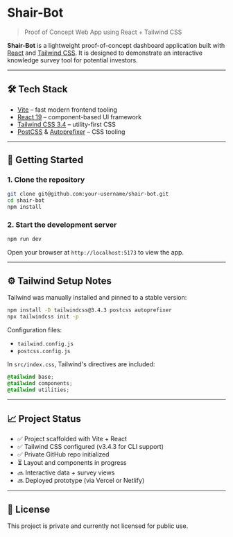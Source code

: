 # Shair-Bot

> Proof of Concept Web App using React + Tailwind CSS

**Shair-Bot** is a lightweight proof-of-concept dashboard application built with [React](https://reactjs.org/) and [Tailwind CSS](https://tailwindcss.com/). It is designed to demonstrate an interactive knowledge survey tool for potential investors.

---

## 🛠 Tech Stack

- [Vite](https://vitejs.dev/) – fast modern frontend tooling
- [React 19](https://react.dev/) – component-based UI framework
- [Tailwind CSS 3.4](https://tailwindcss.com/) – utility-first CSS
- [PostCSS](https://postcss.org/) & [Autoprefixer](https://github.com/postcss/autoprefixer) – CSS tooling

---

## 🚀 Getting Started

### 1. Clone the repository

```bash
git clone git@github.com:your-username/shair-bot.git
cd shair-bot
npm install
```

### 2. Start the development server

```bash
npm run dev
```

Open your browser at `http://localhost:5173` to view the app.

---

## ⚙️ Tailwind Setup Notes

Tailwind was manually installed and pinned to a stable version:

```bash
npm install -D tailwindcss@3.4.3 postcss autoprefixer
npx tailwindcss init -p
```

Configuration files:

- `tailwind.config.js`
- `postcss.config.js`

In `src/index.css`, Tailwind's directives are included:

```css
@tailwind base;
@tailwind components;
@tailwind utilities;
```

---

## 📈 Project Status

- ✅ Project scaffolded with Vite + React
- ✅ Tailwind CSS configured (v3.4.3 for CLI support)
- ✅ Private GitHub repo initialized
- ⏳ Layout and components in progress
- 🔜 Interactive data + survey views
- 🔜 Deployed prototype (via Vercel or Netlify)

---

## 📁 License

This project is private and currently not licensed for public use.
